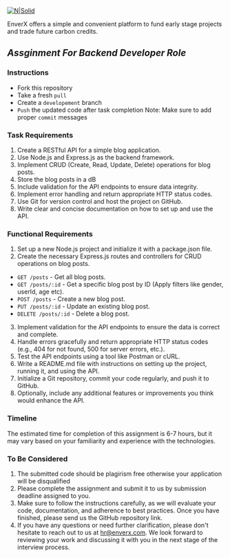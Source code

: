 [![N|Solid](https://www.enverx.com/wp-content/themes/scr/img/content/enverx.svg)](https://www.enverx.com/)

EnverX offers a simple and convenient platform to fund early stage projects
and trade future carbon credits.

## _Assginment For Backend Developer Role_

### Instructions
- Fork this repository
- Take a fresh `pull`
- Create a `developement` branch
- `Push` the updated code after task completion
Note: Make sure to add proper `commit` messages

### Task Requirements
1. Create a RESTful API for a simple blog application.
2. Use Node.js and Express.js as the backend framework.
3. Implement CRUD (Create, Read, Update, Delete) operations for blog posts.
4. Store the blog posts in a dB
5. Include validation for the API endpoints to ensure data integrity.
6. Implement error handling and return appropriate HTTP status codes.
7. Use Git for version control and host the project on GitHub.
8. Write clear and concise documentation on how to set up and use the API.

### Functional Requirements
1. Set up a new Node.js project and initialize it with a package.json file.
2. Create the necessary Express.js routes and controllers for CRUD operations on blog posts.

- `GET /posts` - Get all blog posts.
- `GET /posts/:id` - Get a specific blog post by ID (Apply filters like gender, userId, age etc).
- `POST /posts` - Create a new blog post.
- `PUT /posts/:id` - Update an existing blog post.
- `DELETE /posts/:id` - Delete a blog post.

3. Implement validation for the API endpoints to ensure the data is correct and complete.
4. Handle errors gracefully and return appropriate HTTP status codes (e.g., 404 for not found, 500 for server errors, etc.).
5. Test the API endpoints using a tool like Postman or cURL.
6. Write a README.md file with instructions on setting up the project, running it, and using the API.
7. Initialize a Git repository, commit your code regularly, and push it to GitHub.
8. Optionally, include any additional features or improvements you think would enhance the API.

### Timeline
The estimated time for completion of this assignment is 6-7 hours, but it may vary based on your familiarity and experience with the technologies.

### To Be Considered
1. The submitted code should be plagirism free otherwise your application will be disqualified
2. Please complete the assignment and submit it to us by submission deadline assigned to you. 
3. Make sure to follow the instructions carefully, as we will evaluate your code, documentation, and adherence to best practices. Once you have finished, please send us the GitHub repository link.
4. If you have any questions or need further clarification, please don't hesitate to reach out to us at hr@enverx.com. We look forward to reviewing your work and discussing it with you in the next stage of the interview process.
